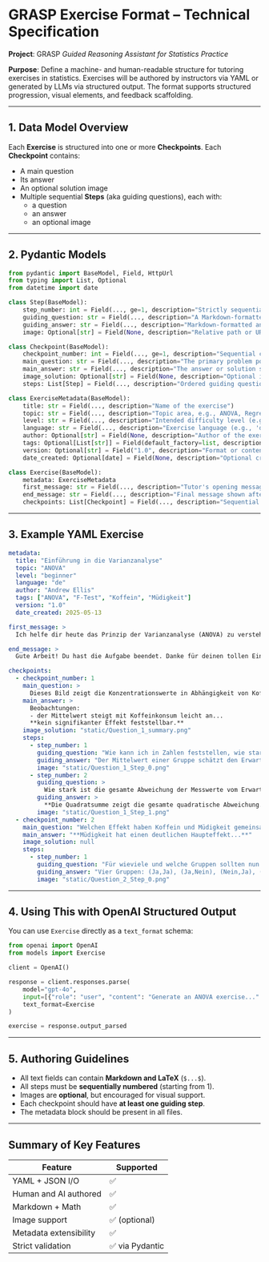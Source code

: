# GRASP Exercise Format – Technical Specification

**Project**: GRASP
*Guided Reasoning Assistant for Statistics Practice*

**Purpose**:
Define a machine- and human-readable structure for tutoring exercises in statistics. Exercises will be authored by instructors via YAML or generated by LLMs via structured output. The format supports structured progression, visual elements, and feedback scaffolding.

---

## 1. Data Model Overview

Each **Exercise** is structured into one or more **Checkpoints**.
Each **Checkpoint** contains:

- A main question
- Its answer
- An optional solution image
- Multiple sequential **Steps** (aka guiding questions), each with:
  - a question
  - an answer
  - an optional image

---

## 2. Pydantic Models

```python
from pydantic import BaseModel, Field, HttpUrl
from typing import List, Optional
from datetime import date

class Step(BaseModel):
    step_number: int = Field(..., ge=1, description="Strictly sequential step number starting from 1")
    guiding_question: str = Field(..., description="A Markdown-formatted question, optionally with LaTeX math")
    guiding_answer: str = Field(..., description="Markdown-formatted answer, optionally with LaTeX")
    image: Optional[str] = Field(None, description="Relative path or URL to an image for this step")

class Checkpoint(BaseModel):
    checkpoint_number: int = Field(..., ge=1, description="Sequential checkpoint number starting from 1")
    main_question: str = Field(..., description="The primary problem posed at this checkpoint")
    main_answer: str = Field(..., description="The answer or solution summary for the main question")
    image_solution: Optional[str] = Field(None, description="Optional image illustrating the final solution")
    steps: List[Step] = Field(..., description="Ordered guiding questions and their answers")

class ExerciseMetadata(BaseModel):
    title: str = Field(..., description="Name of the exercise")
    topic: str = Field(..., description="Topic area, e.g., ANOVA, Regression")
    level: str = Field(..., description="Intended difficulty level (e.g., beginner, advanced)")
    language: str = Field(..., description="Exercise language (e.g., 'de', 'en')")
    author: Optional[str] = Field(None, description="Author of the exercise")
    tags: Optional[List[str]] = Field(default_factory=list, description="Keywords for filtering/search")
    version: Optional[str] = Field("1.0", description="Format or content version")
    date_created: Optional[date] = Field(None, description="Optional creation date")

class Exercise(BaseModel):
    metadata: ExerciseMetadata
    first_message: str = Field(..., description="Tutor's opening message to the student")
    end_message: str = Field(..., description="Final message shown after the last checkpoint")
    checkpoints: List[Checkpoint] = Field(..., description="Sequential learning checkpoints")
```

---

## 3. Example YAML Exercise

```yaml
metadata:
  title: "Einführung in die Varianzanalyse"
  topic: "ANOVA"
  level: "beginner"
  language: "de"
  author: "Andrew Ellis"
  tags: ["ANOVA", "F-Test", "Koffein", "Müdigkeit"]
  version: "1.0"
  date_created: 2025-05-13

first_message: >
  Ich helfe dir heute das Prinzip der Varianzanalyse (ANOVA) zu verstehen...

end_message: >
  Gute Arbeit! Du hast die Aufgabe beendet. Danke für deinen tollen Einsatz!

checkpoints:
  - checkpoint_number: 1
    main_question: >
      Dieses Bild zeigt die Konzentrationswerte in Abhängigkeit von Koffeinkonsum...
    main_answer: >
      Beobachtungen:
      - der Mittelwert steigt mit Koffeinkonsum leicht an...
      **kein signifikanter Effekt feststellbar.**
    image_solution: "static/Question_1_summary.png"
    steps:
      - step_number: 1
        guiding_question: "Wie kann ich in Zahlen feststellen, wie stark Koffein Konzentration beeinflusst?"
        guiding_answer: "Der Mittelwert einer Gruppe schätzt den Erwartungswert..."
        image: "static/Question_1_Step_0.png"
      - step_number: 2
        guiding_question: >
          Wie stark ist die gesamte Abweichung der Messwerte vom Erwartungswert?
        guiding_answer: >
          **Die Quadratsumme zeigt die gesamte quadratische Abweichung...**
        image: "static/Question_1_Step_1.png"
  - checkpoint_number: 2
    main_question: "Welchen Effekt haben Koffein und Müdigkeit gemeinsam?"
    main_answer: "**Müdigkeit hat einen deutlichen Haupteffekt...**"
    image_solution: null
    steps:
      - step_number: 1
        guiding_question: "Für wieviele und welche Gruppen sollten nun Mittelwert und MQS bestimmt werden?"
        guiding_answer: "Vier Gruppen: (Ja,Ja), (Ja,Nein), (Nein,Ja), (Nein,Nein)"
        image: "static/Question_2_Step_0.png"
```

---

## 4. Using This with OpenAI Structured Output

You can use `Exercise` directly as a `text_format` schema:

```python
from openai import OpenAI
from models import Exercise

client = OpenAI()

response = client.responses.parse(
    model="gpt-4o",
    input=[{"role": "user", "content": "Generate an ANOVA exercise..." }],
    text_format=Exercise
)

exercise = response.output_parsed
```

---

## 5. Authoring Guidelines

- All text fields can contain **Markdown and LaTeX** (`$...$`).
- All steps must be **sequentially numbered** (starting from 1).
- Images are **optional**, but encouraged for visual support.
- Each checkpoint should have **at least one guiding step**.
- The metadata block should be present in all files.

---

## Summary of Key Features

| Feature               | Supported |
|----------------------|-----------|
| YAML + JSON I/O      | ✅        |
| Human and AI authored| ✅        |
| Markdown + Math      | ✅        |
| Image support        | ✅ (optional) |
| Metadata extensibility | ✅      |
| Strict validation    | ✅ via Pydantic |
